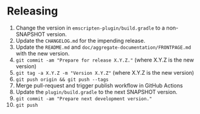 # Releasing

1. Change the version in `emscripten-plugin/build.gradle` to a non-SNAPSHOT version.
2. Update the `CHANGELOG.md` for the impending release.
3. Update the `README.md` and `doc/aggregate-documentation/FRONTPAGE.md` with the new version.
4. `git commit -am "Prepare for release X.Y.Z."` (where X.Y.Z is the new version)
5. `git tag -a X.Y.Z -m "Version X.Y.Z"` (where X.Y.Z is the new version)
6. `git push origin && git push --tags`
7. Merge pull-request and trigger publish workflow in GitHub Actions
8. Update the `plugin/build.gradle` to the next SNAPSHOT version.
9. `git commit -am "Prepare next development version."`
10. `git push`
